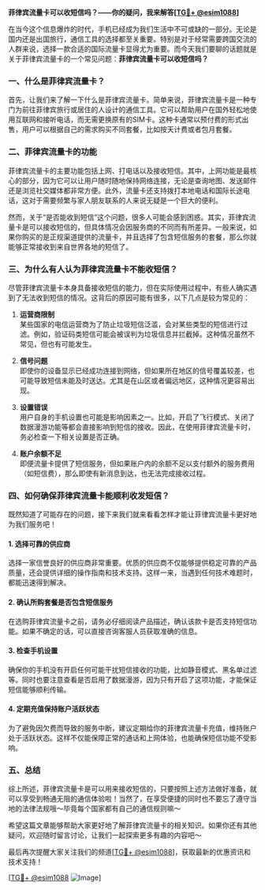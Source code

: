 **菲律宾流量卡可以收短信吗？——你的疑问，我来解答[[TG💪+ @esim1088](https://t.me/s/esim1088)]**

在当今这个信息爆炸的时代，手机已经成为我们生活中不可或缺的一部分。无论是国内还是出国旅行，通信工具的选择都至关重要。特别是对于经常需要跨国交流的人群来说，选择一款合适的国际流量卡显得尤为重要。而今天我们要聊的话题就是关于菲律宾流量卡的一个常见问题：**菲律宾流量卡可以收短信吗？**

### 一、什么是菲律宾流量卡？

首先，让我们来了解一下什么是菲律宾流量卡。简单来说，菲律宾流量卡是一种专门为前往菲律宾旅行或居住的人设计的通信工具。它可以帮助用户在国外轻松地使用互联网和接听电话，而无需更换原有的SIM卡。这种卡通常以预付费的形式出售，用户可以根据自己的需求购买不同套餐，比如按天计费或者包月套餐。

### 二、菲律宾流量卡的功能

菲律宾流量卡的主要功能包括上网、打电话以及接收短信。其中，上网功能是最核心的部分，因为它可以让用户随时随地保持网络连接，无论是查询地图、发送邮件还是浏览社交媒体都非常方便。此外，流量卡还支持拨打本地电话和国际长途电话，这对于需要频繁与家人朋友联系的人来说无疑是一个巨大的便利。

然而，关于“是否能收到短信”这个问题，很多人可能会感到困惑。其实，菲律宾流量卡是可以接收短信的，但具体情况会因服务商的不同而有所差异。一般来说，如果你购买的是正规渠道提供的流量卡，并且选择了包含短信服务的套餐，那么你就能够正常接收到来自世界各地的短信了。

### 三、为什么有人认为菲律宾流量卡不能收短信？

尽管菲律宾流量卡本身具备接收短信的能力，但在实际使用过程中，有些人确实遇到了无法收到短信的情况。这背后的原因可能有很多，以下几点是较为常见的：

1. **运营商限制**  
   某些国家的电信运营商为了防止垃圾短信泛滥，会对某些类型的短信进行过滤。例如，验证码类短信可能会被误判为垃圾信息并拦截掉。这种情况虽然不常见，但也有可能发生。

2. **信号问题**  
   即使你的设备显示已经成功连接到网络，但如果所在地区的信号覆盖较差，也可能导致短信未能及时送达。尤其是在山区或者偏远地区，这种情况更容易出现。

3. **设置错误**  
   用户自身的手机设置也可能是影响因素之一。比如，开启了飞行模式、关闭了数据漫游功能等都会直接影响到短信的接收。因此，在使用菲律宾流量卡时，务必检查一下相关设置是否正确。

4. **账户余额不足**  
   即便流量卡提供了短信服务，但如果账户内的余额不足以支付额外的服务费用（如短信费），那么即使有新消息到达，也无法完成接收过程。

### 四、如何确保菲律宾流量卡能顺利收发短信？

既然知道了可能存在的问题，接下来我们就来看看怎样才能让菲律宾流量卡更好地为我们服务吧！

#### 1. 选择可靠的供应商
选择一家信誉良好的供应商非常重要。优质的供应商不仅能够提供稳定可靠的产品质量，还会提供详细的操作指南和技术支持。这样一来，当遇到任何技术难题时，都能迅速得到解决。

#### 2. 确认所购套餐是否包含短信服务
在选购菲律宾流量卡之前，请务必仔细阅读产品描述，确认该款卡是否支持短信功能。如果不确定的话，可以直接咨询客服人员获取准确的信息。

#### 3. 检查手机设置
确保你的手机没有开启任何可能干扰短信接收的功能，比如静音模式、黑名单过滤等。同时也要注意查看是否启用了数据漫游，因为只有开启了这项功能，才能保证短信能够顺利传输。

#### 4. 定期充值保持账户活跃状态
为了避免因欠费而导致的服务中断，建议定期给你的菲律宾流量卡充值，维持账户处于活跃状态。这样不仅能保障正常的通话和上网体验，也能确保短信功能不受影响。

### 五、总结

综上所述，菲律宾流量卡是可以用来接收短信的，只要按照上述方法做好准备，就可以享受到畅通无阻的通信体验啦！当然了，在享受便捷的同时也不要忘了遵守当地的法律法规哦～毕竟每个国家都有自己的通信规则嘛～

希望这篇文章能够帮助大家更好地了解菲律宾流量卡的相关知识。如果你还有其他疑问，欢迎随时留言讨论，让我们一起探索更多有趣的内容吧～  

最后再次提醒大家关注我们的频道[[TG💪+ @esim1088](https://t.me/s/esim1088)]，获取最新的优惠资讯和技术支持！  

[[TG💪+ @esim1088](https://t.me/s/esim1088) ![Image](https://i.postimg.cc/4NQfJmqS/Snipaste-2025-05-13-00-14-12.png)]
